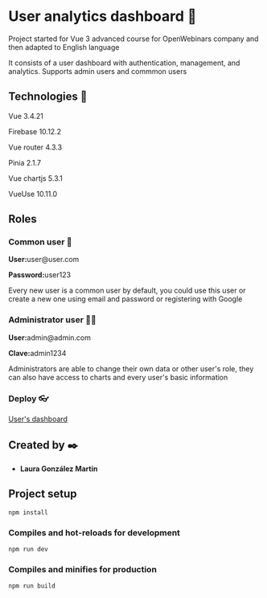 # User analytics dashboard 🌟
<p>Project started for Vue 3 advanced course for OpenWebinars company and then adapted to English language</p>
<p>It consists of a user dashboard with authentication, management, and analytics. Supports admin users and commmon users</p>

## Technologies 🚀
<p>Vue 3.4.21</p>
<p>Firebase 10.12.2</p>
<p>Vue router 4.3.3</p>
<p>Pinia 2.1.7</p>
<p>Vue chartjs 5.3.1 </p>
<p>VueUse 10.11.0<p>

## Roles

### Common user 🧑
<p><strong>User:</strong>user@user.com</p>
<p><strong>Password:</strong>user123</p>
<p>Every new user is a common user by default, you could use this user or create a new one using email and password or registering with Google</p>

### Administrator user 🧑🏻
<p><strong>User:</strong>admin@admin.com</p>
<p><strong>Clave:</strong>admin1234</p>
<p>Administrators are able to change their own data or other user's role, they can also have access to charts and every user's basic information</p>

### Deploy 👓
<a href='https://dashboard-usuarios.netlify.app/'>User's dashboard</a>

## Created by ✒️
* **Laura González Martin**

## Project setup
```
npm install
```

### Compiles and hot-reloads for development
```
npm run dev
```

### Compiles and minifies for production
```
npm run build
```